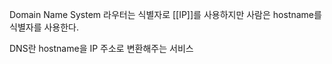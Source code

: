 Domain Name System
라우터는 식별자로 [[IP]]를 사용하지만
사람은 hostname를 식별자를 사용한다.

DNS란 hostname을 IP 주소로 변환해주는 서비스